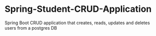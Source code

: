 # Spring-Student-CRUD-Application
Spring Boot CRUD application that creates, reads, updates and deletes users from a postgres DB
